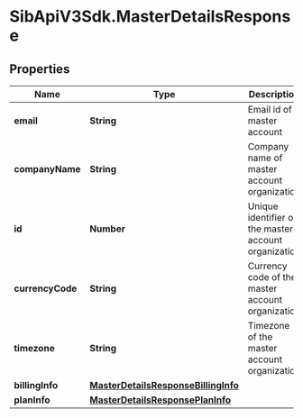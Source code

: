 # SibApiV3Sdk.MasterDetailsResponse

## Properties
Name | Type | Description | Notes
------------ | ------------- | ------------- | -------------
**email** | **String** | Email id of master account | [optional] 
**companyName** | **String** | Company name of master account organization | [optional] 
**id** | **Number** | Unique identifier of the master account organization | [optional] 
**currencyCode** | **String** | Currency code of the master account organization | [optional] 
**timezone** | **String** | Timezone of the master account organization | [optional] 
**billingInfo** | [**MasterDetailsResponseBillingInfo**](MasterDetailsResponseBillingInfo.md) |  | [optional] 
**planInfo** | [**MasterDetailsResponsePlanInfo**](MasterDetailsResponsePlanInfo.md) |  | [optional] 


